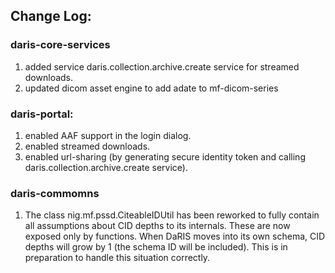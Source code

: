 
## Change Log:

### daris-core-services
1. added service daris.collection.archive.create service for streamed downloads.
2. updated dicom asset engine to add adate to mf-dicom-series

### daris-portal:
1. enabled AAF support in the login dialog.
2. enabled streamed downloads.
3. enabled url-sharing (by generating secure identity token and calling daris.collection.archive.create service).

### daris-commomns
1. The class nig.mf.pssd.CiteableIDUtil has been reworked to fully contain all assumptions about CID depths to its internals. These are now exposed only by functions.  When DaRIS moves into its own schema, CID depths will grow by 1 (the schema ID will be included). This is in preparation to handle this situation correctly.

